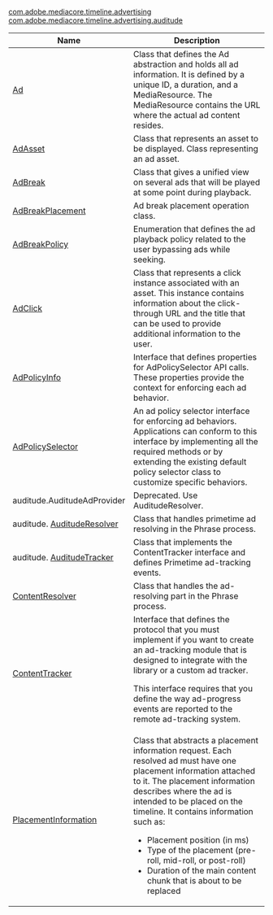 ---
---

[com.adobe.mediacore.timeline.advertising](http://help.adobe.com/en_US/primetime/api/psdk/javadoc_1.4/com/adobe/mediacore/timeline/advertising/package-summary.html)
[com.adobe.mediacore.timeline.advertising.auditude](http://help.adobe.com/en_US/primetime/api/psdk/javadoc_1.4/com/adobe/mediacore/timeline/advertising/auditude/package-summary.html)
<table frame="all" colsep="1" rowsep="1" id="table_1A59E777BA99466793D586286F19E933"> 
 <tgroup cols="2" colsep="1" rowsep="1" class="FormatA"> 
  <colspec colnum="1" colname="1" colwidth="30*" /> 
  <colspec colnum="2" colname="2" colwidth="70*" /> 
  <thead> 
   <tr rowsep="1"> 
    <th colname="1" class="entry">Name</th> 
    <th colname="2" class="entry">Description</th> 
   </tr> 
  </thead> 
  <tbody> 
   <tr rowsep="1"> 
    <td colname="1"><span class="codeph"><a href="http://help.adobe.com/en_US/primetime/api/psdk/javadoc_1.4/com/adobe/mediacore/timeline/advertising/Ad.html" format="html" scope="external">Ad</a> </span></td> 
    <td colname="2">Class that defines the Ad abstraction and holds all ad information. It is defined by a unique ID, a duration, and a <span class="codeph">MediaResource</span>. The <span class="codeph">MediaResource</span> contains the URL where the actual ad content resides. </td> 
   </tr> 
   <tr rowsep="1"> 
    <td colname="1"><span class="codeph"><a href="http://help.adobe.com/en_US/primetime/api/psdk/javadoc_1.4/com/adobe/mediacore/timeline/advertising/AdAsset.html" format="html" scope="external">AdAsset</a></span> </td> 
    <td colname="2">Class that represents an asset to be displayed. Class representing an ad asset.</td> 
   </tr> 
   <tr rowsep="1"> 
    <td colname="1"><span class="codeph"><a href="http://help.adobe.com/en_US/primetime/api/psdk/javadoc_1.4/com/adobe/mediacore/timeline/advertising/AdBreak.html" format="html" scope="external">AdBreak</a> </span></td> 
    <td colname="2">Class that gives a unified view on several ads that will be played at some point during playback.</td> 
   </tr> 
   <tr rowsep="1"> 
    <td colname="1"><span class="codeph"><a href="http://help.adobe.com/en_US/primetime/api/psdk/javadoc_1.4/com/adobe/mediacore/timeline/advertising/AdBreakPlacement.html" format="html" scope="external">AdBreakPlacement</a> </span></td> 
    <td colname="2">Ad break placement operation class.</td> 
   </tr> 
   <tr rowsep="1"> 
    <td colname="1"><span class="codeph"><a href="http://help.adobe.com/en_US/primetime/api/psdk/javadoc_1.4/com/adobe/mediacore/timeline/advertising/AdBreakPolicy.html" format="html" scope="external">AdBreakPolicy</a> </span> </td> 
    <td colname="2">Enumeration that defines the ad playback policy related to the user bypassing ads while seeking.</td> 
   </tr> 
   <tr rowsep="1"> 
    <td colname="1"><span class="codeph"><a href="http://help.adobe.com/en_US/primetime/api/psdk/javadoc_1.4/com/adobe/mediacore/timeline/advertising/AdClick.html" format="html" scope="external">AdClick</a> </span> </td> 
    <td colname="2">Class that represents a click instance associated with an asset. This instance contains information about the click-through URL and the title that can be used to provide additional information to the user.</td> 
   </tr> 
   <tr rowsep="1"> 
    <td colname="1"><span class="codeph"><a href="http://help.adobe.com/en_US/primetime/api/psdk/javadoc_1.4/com/adobe/mediacore/timeline/advertising/AdPolicyInfo.html" format="html" scope="external">AdPolicyInfo</a> </span> </td> 
    <td colname="2">Interface that defines properties for AdPolicySelector API calls. These properties provide the context for enforcing each ad behavior.</td> 
   </tr> 
   <tr rowsep="1"> 
    <td colname="1"><span class="codeph"><a href="http://help.adobe.com/en_US/primetime/api/psdk/javadoc_1.4/com/adobe/mediacore/timeline/advertising/AdPolicySelector.html" format="html" scope="external">AdPolicySelector</a> </span> </td> 
    <td colname="2">An ad policy selector interface for enforcing ad behaviors. Applications can conform to this interface by implementing all the required methods or by extending the existing default policy selector class to customize specific behaviors.</td> 
   </tr> 
   <tr rowsep="1"> 
    <td colname="1"><span class="codeph">auditude.AuditudeAdProvider</span></td> 
    <td colname="2">Deprecated. Use AuditudeResolver.</td> 
   </tr> 
   <tr rowsep="1"> 
    <td colname="1"><span class="codeph">
      <ph>
       auditude.
      </ph><a href="http://help.adobe.com/en_US/primetime/api/psdk/javadoc_1.4/com/adobe/mediacore/timeline/advertising/auditude/AuditudeResolver.html" format="html" scope="external">AuditudeResolver</a> </span></td> 
    <td colname="2"> Class that handles primetime ad resolving in the 
     <ph conref="phrase_library_android_1.4.xml#c_psdk_phrase-library/auditude-name-long">
      Phrase
     </ph> process. </td> 
   </tr> 
   <tr rowsep="1"> 
    <td colname="1">
     <ph>
      auditude.
     </ph><a href="http://help.adobe.com/en_US/primetime/api/psdk/javadoc_1.4/com/adobe/mediacore/timeline/advertising/auditude/AuditudeTracker.html" format="html" scope="external">AuditudeTracker</a> </td> 
    <td colname="2">Class that implements the ContentTracker interface and defines Primetime ad-tracking events.</td> 
   </tr> 
   <tr rowsep="1"> 
    <td colname="1"><span class="codeph"><a href="http://help.adobe.com/en_US/primetime/api/psdk/javadoc_1.4/com/adobe/mediacore/timeline/advertising/ContentResolver.html" format="html" scope="external">ContentResolver</a> </span> </td> 
    <td colname="2">Class that handles the ad-resolving part in the 
     <ph conref="phrase_library_android_1.4.xml#c_psdk_phrase-library/auditude-name-long">
      Phrase
     </ph> process. </td> 
   </tr> 
   <tr rowsep="1"> 
    <td colname="1"><span class="codeph"><a href="http://help.adobe.com/en_US/primetime/api/psdk/javadoc_1.4/com/adobe/mediacore/timeline/advertising/ContentTracker.html" format="html" scope="external">ContentTracker</a> </span></td> 
    <td colname="2">Interface that defines the protocol that you must implement if you want to create an ad-tracking module that is designed to integrate with the 
     <ph conkeyref="phrases/primetime-sdk-name" /> library or a custom ad tracker. <p>This interface requires that you define the way ad-progress events are reported to the remote ad-tracking system.</p> </td> 
   </tr> 
   <tr rowsep="0"> 
    <td colname="1"><span class="codeph"><a href="http://help.adobe.com/en_US/primetime/api/psdk/javadoc_1.4/com/adobe/mediacore/timeline/advertising/PlacementInformation.html" format="html" scope="external">PlacementInformation</a> </span></td> 
    <td colname="2">Class that abstracts a placement information request. Each resolved ad must have one placement information attached to it. The placement information describes where the ad is intended to be placed on the timeline. It contains information such as: 
     <ul id="ul_A9105A78F0C24488BCD5E3F2EE62A3EE"> 
      <li id="li_01E968A4330D4B40BA1EB6F4A6000FFD">Placement position (in ms)</li> 
      <li id="li_A3DC9498BEE14FBA9E7A5D26874F3984">Type of the placement (pre-roll, mid-roll, or post-roll)</li> 
      <li id="li_4B9094DD318B4792854A377CC6064232">Duration of the main content chunk that is about to be replaced</li> 
     </ul> </td> 
   </tr> 
  </tbody> 
 </tgroup> 
</table>

